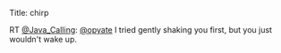 Title: chirp

RT <a href="http://twitter.com/Java_Calling">@Java_Calling</a>: <a href="http://twitter.com/opyate">@opyate</a> I tried gently shaking you first, but you just wouldn't wake up.
